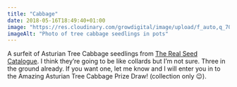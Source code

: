 ```yaml
---
title: "Cabbage"
date: 2018-05-16T18:49:40+01:00
image: "https://res.cloudinary.com/growdigital/image/upload/f_auto,q_70,w_736/v1544129919/cabbage-41154383155.jpg"
imageAlt: "Photo of tree cabbage seedlings in pots"
---
```


A surfeit of Asturian Tree Cabbage seedlings from [The Real Seed Catalogue](http://www.realseeds.co.uk/cabbage.html). I think they’re going to be like collards but I’m not sure. Three in the ground already. If you want one, let me know and I will enter you in to the Amazing Asturian Tree Cabbage Prize Draw! (collection only 😉).
